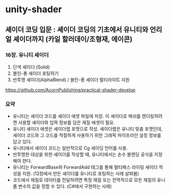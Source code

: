# unity-shader
## 셰이더 코딩 입문 : 셰이더 코딩의 기초에서 유니티와 언리얼 셰이더까지 (카일 할러데이/조형재, 에이콘)
### 16장. 유니티 셰이더
1. 단색 셰이더 (Solid)
2. 블린-퐁 셰이더 포팅하기
3. 반투명 셰이더(AlphaBlend) / 블린-퐁 셰이더 멀티라이트 지원

https://github.com/AcornPublishing/practical-shader-develop

### 요약
- 유니티는 셰이더 코드를 셰이더 애셋 파일에 저장. 이 셰이더로 메쉬를 렌더링하려면 사용할 셰이더와 입력 정보를 담은 재질 애셋이 필요.
- 유니티 셰이더 애셋은 셰이더랩 포맷으로 작성. 셰이더랩은 유니티 맞춤 포맷인데, 셰이더 코드와 그 코드를 적절하게 사용하기 위한 그래픽 파이프라인 설정 정보를 담고 있다.
- 유니티에서 셰이더 코드는 일반적으로 Cg 셰이딩 언어를 사용.
- 반투명한 대상을 위한 셰이더를 작성할 때, 유니티에서는 손수 블렌딩 공식을 지정해야 한다. 
- 유니티는 ForwardBase와 ForwardAdd 태그를 통해 멀티패스 라이팅 셰이더 작성을 지원. (12장에서 만든 셰이더를 유니티로 포팅하는 사례 살펴봄)
- 코드에서 재질로 데이터를 전달하려면 특정 재질 또는 전역적으로 모든 재질의 유니폼 변수의 값을 정할 수 있다. (C#에서 구현하는 사례)
